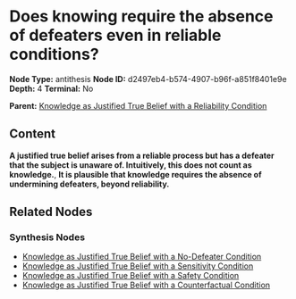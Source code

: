 # Does knowing require the absence of defeaters even in reliable conditions?

**Node Type:** antithesis
**Node ID:** d2497eb4-b574-4907-b96f-a851f8401e9e
**Depth:** 4
**Terminal:** No

**Parent:** [Knowledge as Justified True Belief with a Reliability Condition](knowledge-as-justified-true-belief-with-a-reliability-condition-synthesis-26ca342e-d43f-4ca1-8fe6-62e73fdd79d2.md)

## Content

**A justified true belief arises from a reliable process but has a defeater that the subject is unaware of. Intuitively, this does not count as knowledge.**, **It is plausible that knowledge requires the absence of undermining defeaters, beyond reliability.**

## Related Nodes

### Synthesis Nodes

- [Knowledge as Justified True Belief with a No-Defeater Condition](knowledge-as-justified-true-belief-with-a-no-defeater-condition-synthesis-b25b7e2c-0b78-4b8f-9d50-dbfc76cb0dad.md)
- [Knowledge as Justified True Belief with a Sensitivity Condition](knowledge-as-justified-true-belief-with-a-sensitivity-condition-synthesis-b6c736c3-e713-4250-8b64-d045d08b67a4.md)
- [Knowledge as Justified True Belief with a Safety Condition](knowledge-as-justified-true-belief-with-a-safety-condition-synthesis-0a916224-a928-49cd-9277-4b9eed12476b.md)
- [Knowledge as Justified True Belief with a Counterfactual Condition](knowledge-as-justified-true-belief-with-a-counterfactual-condition-synthesis-ba385877-2108-4790-a210-cc6a4ef7a252.md)
